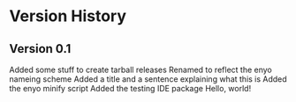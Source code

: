 Version History
===============

Version 0.1
-----------
Added some stuff to create tarball releases
Renamed to reflect the enyo nameing scheme
Added a title and a sentence explaining what this is
Added the enyo minify script
Added the testing IDE package
Hello, world!
